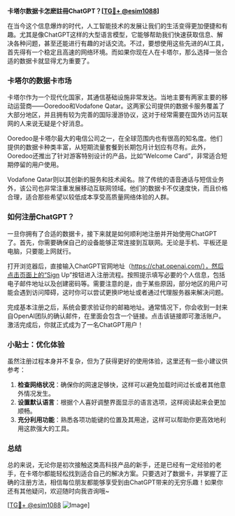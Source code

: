 **卡塔尔数据卡怎麽註冊ChatGPT？[[TG💪+ @esim1088](https://t.me/s/esim1088)]**

在当今这个信息爆炸的时代，人工智能技术的发展让我们的生活变得更加便捷和有趣。尤其是像ChatGPT这样的大型语言模型，它能够帮助我们快速获取信息、解决各种问题，甚至还能进行有趣的对话交流。不过，要想使用这些先进的AI工具，首先得有一个稳定且高速的网络环境。而如果你现在人在卡塔尔，那么选择一张合适的数据卡就显得尤为重要了。

### 卡塔尔的数据卡市场

卡塔尔作为一个现代化国家，其通信基础设施非常发达。当地主要有两家主要的移动运营商——Ooredoo和Vodafone Qatar。这两家公司提供的数据卡服务覆盖了大部分地区，并且拥有较为完善的国际漫游协议，这对于经常需要在国外访问互联网的人来说无疑是个好消息。

Ooredoo是卡塔尔最大的电信公司之一，在全球范围内也有很高的知名度。他们提供的数据卡种类丰富，从短期流量套餐到长期包月计划应有尽有。此外，Ooredoo还推出了针对游客特别设计的产品，比如“Welcome Card”，非常适合短期停留的用户使用。

Vodafone Qatar则以其创新的服务和技术闻名。除了传统的语音通话与短信业务外，该公司也非常注重发展移动互联网领域。他们的数据卡不仅速度快，而且价格合理，适合那些希望以较低成本享受高质量网络体验的人群。

### 如何注册ChatGPT？

一旦你拥有了合适的数据卡，接下来就是如何顺利地注册并开始使用ChatGPT了。首先，你需要确保自己的设备能够正常连接到互联网。无论是手机、平板还是电脑，只要能上网就行。

打开浏览器后，直接输入ChatGPT官网地址（https://chat.openai.com/），然后点击页面上的“Sign Up”按钮进入注册流程。按照提示填写必要的个人信息，包括电子邮件地址以及创建密码等。需要注意的是，由于某些原因，部分地区的用户可能会遇到访问障碍，这时你可以尝试更换IP地址或者通过代理服务器来解决问题。

完成基本注册之后，系统会要求验证你的邮箱地址。通常情况下，你会收到一封来自OpenAI团队的确认邮件，在里面会包含一个链接。点击该链接即可激活账户。激活完成后，你就正式成为了一名ChatGPT用户！

### 小贴士：优化体验

虽然注册过程本身并不复杂，但为了获得更好的使用体验，这里还有一些小建议供参考：

1. **检查网络状况**：确保你的网速足够快，这样可以避免加载时间过长或者其他意外情况发生。
2. **设置默认语言**：根据个人喜好调整界面显示的语言选项，这样阅读起来会更加顺畅。
3. **充分利用功能**：熟悉各项功能键的位置及其用途，这样可以帮助你更高效地利用这款强大的工具。

### 总结

总的来说，无论你是初次接触这类高科技产品的新手，还是已经有一定经验的老手，在卡塔尔都能轻松找到适合自己的解决方案。只要选对了数据卡，并掌握了正确的注册方法，相信每位朋友都能够享受到由ChatGPT带来的无穷乐趣！如果你还有其他疑问，欢迎随时向我咨询哦~

[[TG💪+ @esim1088](https://t.me/s/esim1088) ![Image](https://i.postimg.cc/4NQfJmqS/Snipaste-2025-05-13-00-14-12.png)]